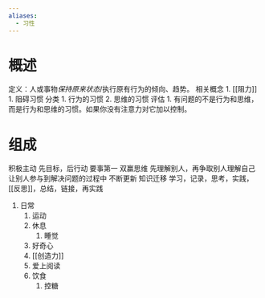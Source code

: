 ```yaml
---
aliases:
  - 习性
---
```

#  概述
定义：人或事物*保持原来状态*/执行原有行为的倾向、趋势。
相关概念
	1. [[阻力]]
		1. 阻碍习惯
分类
	1. 行为的习惯
	2. 思维的习惯
评估
	1. 有问题的不是行为和思维，而是行为和思维的习惯。如果你没有注意力对它加以控制。
# 组成
积极主动
先目标，后行动
要事第一
双赢思维
先理解别人，再争取别人理解自己
让别人参与到解决问题的过程中
不断更新
知识迁移
	学习，记录，思考，实践，[[反思]]，总结，链接，再实践
1. 日常
	1. 运动
	2. 休息
		1. 睡觉
	3. 好奇心
	4. [[创造力]] 
	5. 爱上阅读
	6. 饮食
		1. 控糖